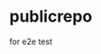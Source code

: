 # publicrepo
for e2e test





































































































































































































































































































































































































































































































































































































































































































































































































































































































































































































































































































































































































































































































































































































